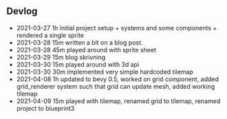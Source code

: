 ## Devlog
- 2021-03-27 1h initial project setup + systems and some components + rendered a single sprite
- 2021-03-28  15m written a bit on a blog post.
- 2021-03-28  45m played around with sprite sheet
- 2021-03-29  15m blog skrivning
- 2021-03-30  15m played around with 3d api
- 2021-03-30  30m implemented very simple hardcoded tilemap
- 2021-04-08  1h updated to bevy 0.5, worked on grid component, added grid_renderer system such that grid can update mesh, added working tilemap
- 2021-04-09  15m played with tilemap, renamed grid to tilemap, renamed project to blueprint3
